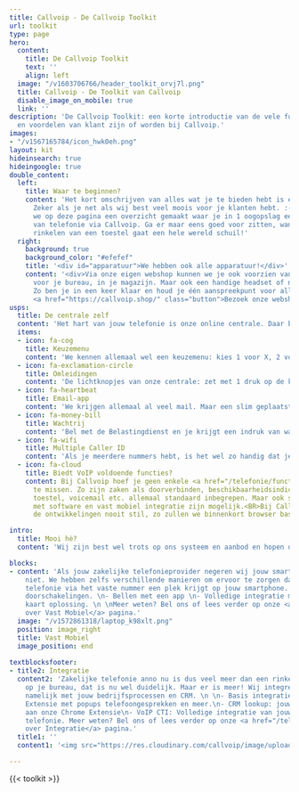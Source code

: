 ```yaml
---
title: Callvoip - De Callvoip Toolkit
url: toolkit
type: page
hero:
  content:
    title: De Callvoip Toolkit
    text: ''
    align: left
  image: "/v1603706766/header_toolkit_orvj7l.png"
  title: Callvoip - De Toolkit van Callvoip
  disable_image_on_mobile: true
  link: ''
description: 'De Callvoip Toolkit: een korte introductie van de vele functionaliteiten
  en voordelen van klant zijn of worden bij Callvoip.'
images:
- "/v1567165784/icon_hwk0eh.png"
layout: kit
hideinsearch: true
hideingoogle: true
double_content:
  left:
    title: Waar te beginnen?
    content: 'Het kort omschrijven van alles wat je te bieden hebt is een uitdaging.
      Zeker als je net als wij best veel moois voor je klanten hebt. :-) Daarom hebben
      we op deze pagina een overzicht gemaakt waar je in 1 oogopslag een beeld krijgt
      van telefonie via Callvoip. Ga er maar eens goed voor zitten, want achter het
      rinkelen van een toestel gaat een hele wereld schuil!'
  right:
    background: true
    background_color: "#efefef"
    title: '<div id="apparatuur">We hebben ook alle apparatuur!</div>'
    content: '<div>Via onze eigen webshop kunnen we je ook voorzien van een toestel
      voor je bureau, in je magazijn. Maar ook een handige headset of netwerkapparatuur.
      Zo ben je in een keer klaar en houd je één aanspreekpunt voor alles!<br><br>
      <a href="https://callvoip.shop/" class="button">Bezoek onze webshop</a></div>'
usps:
  title: De centrale zelf
  content: 'Het hart van jouw telefonie is onze online centrale. Daar bepaal je wat er gebeurt als iemand jouw nummer(s) belt. Bij wie er hoelang iets rinkelt, wie er een mailtje krijgt, wanneer je überhaupt bereikbaar bent, noem het maar op. We lichten een paar veelgebruikte functionaliteiten eruit. Het kan zijn dat jouw keuzes hierin anders waren. Bij het inrichten van jouw eigen routes helpen we je uiteraard!'
  items:
  - icon: fa-cog
    title: Keuzemenu
    content: 'We kennen allemaal wel een keuzemenu: kies 1 voor X, 2 voor Y etc. Hebben wij natuurlijk ook. En het inrichten ervan is al even makkelijk en flexibel als de rest van onze centrale.<br><br><a href="/telefonie/functionaliteiten/keuzemenu-ivr/" class="button">Lees meer</a>'
  - icon: fa-exclamation-circle
    title: Omleidingen
    content: 'De lichtknopjes van onze centrale: zet met 1 druk op de knop een afslag in jouw belroute aan of weer uit. Bijvoorbeeld een doorschakeling naar je mobiel. Of een storingsbandje.<br><br><a href="/telefonie/functionaliteiten/omleiding-flow-control/" class="button">Lees meer</a>'
  - icon: fa-heartbeat
    title: Email-app
    content: 'We krijgen allemaal al veel mail. Maar een slim geplaatste e-mail app in jouw belroute kan erg handig zijn. Je ontvangt een korte melding met tijdstip van het telefoontje, het gebelde nummer en het nummer van de beller. Handig als je even terug wilt bellen bijvoorbeeld.<br><br><a href="/telefonie/functionaliteiten/e-mail/" class="button">Lees meer</a>'
  - icon: fa-money-bill
    title: Wachtrij
    content: 'Bel met de Belastingdienst en je krijgt een indruk van wat een wachtrij is: je hangt in de wacht, muziekje erbij, en hoort af en toe dat je de zoveelste wachtende bent.<br><br><a href="/telefonie/functionaliteiten/wachtrij/" class="button">Lees meer</a>'
  - icon: fa-wifi
    title: Multiple Caller ID
    content: 'Als je meerdere nummers hebt, is het wel zo handig dat je gemakkelijk kunt wisselen met welk nummer je uit belt. Dat kan, en wij noemen het Multiple Caller ID<br><br><a href="/telefonie/functionaliteiten/keuze-uitgaand-nummer/" class="button">Lees meer</a>'
  - icon: fa-cloud
    title: Biedt VoIP voldoende functies?
    content: Bij Callvoip hoef je geen enkele <a href="/telefonie/functionaliteiten/">functionaliteit</a>
      te missen. Zo zijn zaken als doorverbinden, beschikbaarheidsindicatie op het
      toestel, voicemail etc. allemaal standaard inbegrepen. Maar ook slimme koppelingen
      met software en vast mobiel integratie zijn mogelijk.<BR>Bij Callvoip staan
      de ontwikkelingen nooit stil, zo zullen we binnenkort browser based bellen introduceren.

intro:
  title: Mooi hè?
  content: 'Wij zijn best wel trots op ons systeem en aanbod en hopen dan ook dat je bij het zien van deze pagina denkt: "Tjonge, dit wil ik ook!". Dat kan natuurlijk allemaal en we vertellen je er graag meer over. <br><br><a href="tel:0508200000" class="button">Bel ons!</a>'

blocks:
- content: 'Als jouw zakelijke telefonieprovider negeren wij jouw smartphone natuurlijk
    niet. We hebben zelfs verschillende manieren om ervoor te zorgen dat jouw zakelijke
    telefonie via het vaste nummer een plek krijgt op jouw smartphone. \n \n- Gemakkelijke
    doorschakelingen. \n- Bellen met een app \n- Volledige integratie met een SIM
    kaart oplossing. \n \nMeer weten? Bel ons of lees verder op onze <a href="/telefonie/vastmobiel/">Alles
    over Vast Mobiel</a> pagina.'
  image: "/v1572861318/laptop_k98xlt.png"
  position: image_right
  title: Vast Mobiel
  image_position: end
  
textblocksfooter:
- title2: Integratie
  content2: 'Zakelijke telefonie anno nu is dus veel meer dan een rinkelend toestel
    op je bureau, dat is nu wel duidelijk. Maar er is meer! Wij integreren telefonie
    namelijk met jouw bedrijfsprocessen en CRM. \n \n- Basis integratie: gratis Chrome
    Extensie met popups telefoongesprekken en meer.\n- CRM lookup: jouw CRM gekoppeld
    aan onze Chrome Extensie\n- VoIP CTI: Volledige integratie van jouw PC met de
    telefonie. Meer weten? Bel ons of lees verder op onze <a href="/telefonie/integratie/">Alles
    over Integratie</a> pagina.'
  title1: ''
  content1: '<img src="https://res.cloudinary.com/callvoip/image/upload/v1592571848/clicktodial-vegrootglas_omhsqy.png">'

---
```

{{< toolkit >}}
